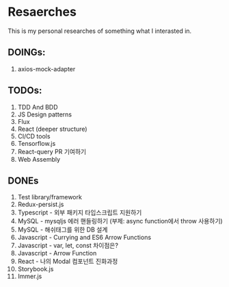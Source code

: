 # Resaerches
This is my personal researches of something what I interasted in.
## DOINGs:
1. axios-mock-adapter

## TODOs:
1. TDD And BDD
2. JS Design patterns
3. Flux
4. React (deeper structure)
5. CI/CD tools
8. Tensorflow.js
12. React-query PR 기여하기
13. Web Assembly

## DONEs
1. Test library/framework
2. Redux-persist.js
3. Typescript - 외부 패키지 타입스크립트 지원하기
4. MySQL - mysqljs 에러 핸들링하기 (부제: async function에서 throw 사용하기)
5. MySQL - 해쉬태그를 위한 DB 설계
6. Javascript - Currying and ES6 Arrow Functions
7. Javascript - var, let, const 차이점은?
8. Javascript - Arrow Function
9. React - 나의 Modal 컴포넌트 진화과정
10. Storybook.js
11. Immer.js

